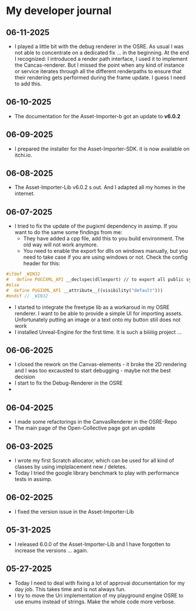 # My developer journal
## 06-11-2025
- I played a little bit with the debug renderer in the OSRE. As usual I was not able to concentrate on a
  dedicated fix ... in the beginning. At the end I recognized: I introduced a render path interface, I
  used it to implement the Cancas-renderer. But I missed the point when any kind of instance or service
  iterates through all the different renderpaths to ensure that their rendering gets performed during the frame update.
  I guess I need to add this.

## 06-10-2025
- The documentation for the Asset-Importer-b got an update to **v6.0.2**
  
## 06-09-2025
- I prepared the installer for the Asset-Importer-SDK. it is now available on itchi.io.

## 06-08-2025
- The Asset-Importer-Lib v6.0.2 s out. And I adapted all my homes in the internet.

## 06-07-2025
- I tried to fix the update of the pugixml dependency in assimp. If you want to do the same some findings from me:
  - They have added a cpp file, add this to you build environment. The old way will not work anymore.
  - You need to enable the export for dlls on windows manually, but you need to take case if you are using windows or not.
    Check the config header for this:

```cpp
#ifdef _WIN32
#   define PUGIXML_API __declspec(dllexport) // to export all public symbols from DLL
#else
#  define PUGIXML_API __attribute__((visibility("default")))
#endif // _WIN32
```

- I started to integrate the freetype lib as a workaroud in my OSRE renderer. I want to be able to provide a simple UI for
  importing assets. Unfortunately putting an image or a text onto my button stiil does not work
- I installed Unreal-Engine for the first time. It is such a biiiiiig project ...

## 06-06-2025
- I closed the rework on the Canvas-elements - it broke the 2D rendering and I was too excausted to start debugging - maybe not the best decision
- I start to fix the Debug-Renderer in the OSRE
- 
## 06-04-2025
- I made some refactorings in the CanvasRenderer in the OSRE-Repo
- The main page of the Open-Collective page got an update
  
## 06-03-2025
- I wrote my first Scratch allocator, which can be used for all kind of classes by using implplacement new / deletes.
- Today I tried the google library benchmark to play with performance tests in assimp.

## 06-02-2025
- I fixed the version issue in the Asset-Importer-Lib
  
## 05-31-2025
- I released 6.0.0 of the Asset-Importer-Lib and I have forgotten to increase the versions ... again.

## 05-27-2025
- Today I need to deal with fixing a lot of approval documentation for my day job. This takes time and is not always fun.
- I try to move the Uri implementation of my playground engine OSRE to use enums instead of strings. Make the whole code more verbose.
